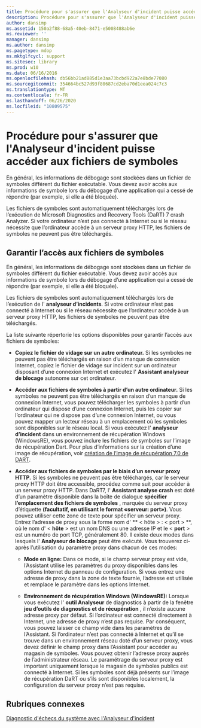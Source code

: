```yaml
---
title: Procédure pour s'assurer que l'Analyseur d'incident puisse accéder aux fichiers de symboles
description: Procédure pour s'assurer que l'Analyseur d'incident puisse accéder aux fichiers de symboles
author: dansimp
ms.assetid: 150a2f88-68a5-40eb-8471-e5008488ab6e
ms.reviewer: ''
manager: dansimp
ms.author: dansimp
ms.pagetype: mdop
ms.mktglfcycl: support
ms.sitesec: library
ms.prod: w10
ms.date: 06/16/2016
ms.openlocfilehash: db56bb21ad885d1e3aa73bcbd922a7e8bde77080
ms.sourcegitcommit: 354664bc527d93f80687cd2eba70d1eea024c7c3
ms.translationtype: MT
ms.contentlocale: fr-FR
ms.lasthandoff: 06/26/2020
ms.locfileid: "10809575"
---
```

# Procédure pour s'assurer que l'Analyseur d'incident puisse accéder aux fichiers de symboles


En général, les informations de débogage sont stockées dans un fichier de symboles différent du fichier exécutable. Vous devez avoir accès aux informations de symbole lors du débogage d’une application qui a cessé de répondre (par exemple, si elle a été bloquée).

Les fichiers de symboles sont automatiquement téléchargés lors de l’exécution de Microsoft Diagnostics and Recovery Tools (DaRT) 7 crash Analyzer. Si votre ordinateur n’est pas connecté à Internet ou si le réseau nécessite que l’ordinateur accède à un serveur proxy HTTP, les fichiers de symboles ne peuvent pas être téléchargés.

## Garantir l’accès aux fichiers de symboles


En général, les informations de débogage sont stockées dans un fichier de symboles différent du fichier exécutable. Vous devez avoir accès aux informations de symbole lors du débogage d’une application qui a cessé de répondre (par exemple, si elle a été bloquée).

Les fichiers de symboles sont automatiquement téléchargés lors de l’exécution de l' **analyseur d’incidents**. Si votre ordinateur n’est pas connecté à Internet ou si le réseau nécessite que l’ordinateur accède à un serveur proxy HTTP, les fichiers de symboles ne peuvent pas être téléchargés.

La liste suivante répertorie les options disponibles pour garantir l’accès aux fichiers de symboles:

-   **Copiez le fichier de vidage sur un autre ordinateur.** Si les symboles ne peuvent pas être téléchargés en raison d’un manque de connexion Internet, copiez le fichier de vidage sur incident sur un ordinateur disposant d’une connexion Internet et exécutez l' **Assistant analyseur de blocage** autonome sur cet ordinateur.

-   **Accéder aux fichiers de symboles à partir d’un autre ordinateur.** Si les symboles ne peuvent pas être téléchargés en raison d’un manque de connexion Internet, vous pouvez télécharger les symboles à partir d’un ordinateur qui dispose d’une connexion Internet, puis les copier sur l’ordinateur qui ne dispose pas d’une connexion Internet, ou vous pouvez mapper un lecteur réseau à un emplacement où les symboles sont disponibles sur le réseau local. Si vous exécutez l' **analyseur d’incident** dans un environnement de récupération Windows (WindowsRE), vous pouvez inclure les fichiers de symboles sur l’image de récupération Dart. Pour plus d’informations sur la création d’une image de récupération, voir [création de l’image de récupération 7,0 de DART](creating-the-dart-70-recovery-image-dart-7.md).

-   **Accéder aux fichiers de symboles par le biais d’un serveur proxy HTTP.** Si les symboles ne peuvent pas être téléchargés, car le serveur proxy HTTP doit être accessible, procédez comme suit pour accéder à un serveur proxy HTTP. Dans DaRT7, l' **Assistant analyse crash** est doté d’un paramètre disponible dans la boîte de dialogue **spécifier l’emplacement des fichiers de symboles** , marquée du serveur proxy d’étiquette **(facultatif, en utilisant le format «serveur: port»)**. Vous pouvez utiliser cette zone de texte pour spécifier un serveur proxy. Entrez l’adresse de proxy sous la forme nom d' ** &lt; hôte &gt; : &lt; port &gt; **, où le nom d' &lt; **hôte** &gt; est un nom DNS ou une adresse IP et le &lt; **port** &gt; est un numéro de port TCP, généralement 80. Il existe deux modes dans lesquels l' **Analyseur de blocage** peut être exécuté. Vous trouverez ci-après l’utilisation du paramètre proxy dans chacun de ces modes:

    -   **Mode en ligne:** Dans ce mode, si le champ serveur proxy est vide, l’Assistant utilise les paramètres du proxy disponibles dans les options Internet du panneau de configuration. Si vous entrez une adresse de proxy dans la zone de texte fournie, l’adresse est utilisée et remplace le paramètre dans les options Internet.

    -   **Environnement de récupération Windows (WindowsRE):** Lorsque vous exécutez l' **outil Analyseur** de diagnostics à partir de la fenêtre **jeu d’outils de diagnostics et de récupération** , il n’existe aucune adresse proxy par défaut. Si l’ordinateur est connecté directement à Internet, une adresse de proxy n’est pas requise. Par conséquent, vous pouvez laisser ce champ vide dans les paramètres de l’Assistant. Si l’ordinateur n’est pas connecté à Internet et qu’il se trouve dans un environnement réseau doté d’un serveur proxy, vous devez définir le champ proxy dans l’Assistant pour accéder au magasin de symboles. Vous pouvez obtenir l’adresse proxy auprès de l’administrateur réseau. Le paramétrage du serveur proxy est important uniquement lorsque le magasin de symboles publics est connecté à Internet. Si les symboles sont déjà présents sur l’image de récupération DaRT ou s’ils sont disponibles localement, la configuration du serveur proxy n’est pas requise.

## Rubriques connexes


[Diagnostic d'échecs du système avec l'Analyseur d'incident](diagnosing-system-failures-with-crash-analyzer--dart-7.md)

 

 





